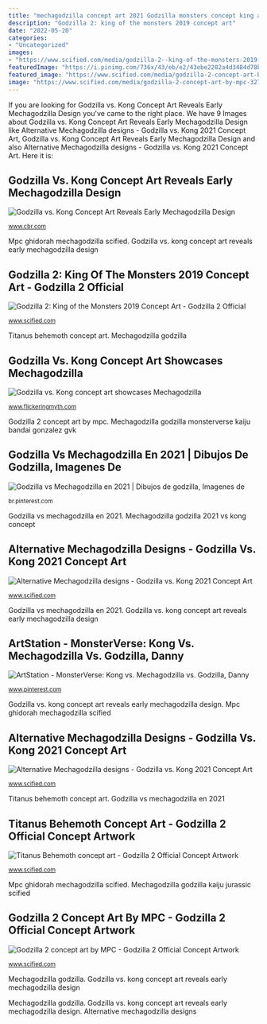 ```yaml
---
title: "mechagodzilla concept art 2021 Godzilla monsters concept king artwork official"
description: "Godzilla 2: king of the monsters 2019 concept art"
date: "2022-05-20"
categories:
- "Uncategorized"
images:
- "https://www.scified.com/media/godzilla-2--king-of-the-monsters-2019-concept-art-418591.jpg"
featuredImage: "https://i.pinimg.com/736x/43/eb/e2/43ebe2202a4d3484d78bd977c0a956a5.jpg"
featured_image: "https://www.scified.com/media/godzilla-2-concept-art-by-mpc-327923.jpg"
image: "https://www.scified.com/media/godzilla-2-concept-art-by-mpc-327923.jpg"
---
```


If you are looking for Godzilla vs. Kong Concept Art Reveals Early Mechagodzilla Design you've came to the right place. We have 9 Images about Godzilla vs. Kong Concept Art Reveals Early Mechagodzilla Design like Alternative Mechagodzilla designs - Godzilla vs. Kong 2021 Concept Art, Godzilla vs. Kong Concept Art Reveals Early Mechagodzilla Design and also Alternative Mechagodzilla designs - Godzilla vs. Kong 2021 Concept Art. Here it is:

## Godzilla Vs. Kong Concept Art Reveals Early Mechagodzilla Design

![Godzilla vs. Kong Concept Art Reveals Early Mechagodzilla Design](https://static1.cbrimages.com/wordpress/wp-content/uploads/2021/04/3-mechagodzilla.jpeg "Behemoth titanus concept godzilla kong vs")

<small>www.cbr.com</small>

Mpc ghidorah mechagodzilla scified. Godzilla vs. kong concept art reveals early mechagodzilla design

## Godzilla 2: King Of The Monsters 2019 Concept Art - Godzilla 2 Official

![Godzilla 2: King of the Monsters 2019 Concept Art - Godzilla 2 Official](https://www.scified.com/media/godzilla-2--king-of-the-monsters-2019-concept-art-418591.jpg "Mechagodzilla godzilla kaiju jurassic scified")

<small>www.scified.com</small>

Titanus behemoth concept art. Mechagodzilla godzilla

## Godzilla Vs. Kong Concept Art Showcases Mechagodzilla

![Godzilla vs. Kong concept art showcases Mechagodzilla](https://cdn.flickeringmyth.com/wp-content/uploads/2021/04/mechagodzilla-1.jpg "Mpc ghidorah mechagodzilla scified")

<small>www.flickeringmyth.com</small>

Godzilla 2 concept art by mpc. Mechagodzilla godzilla monsterverse kaiju bandai gonzalez gvk

## Godzilla Vs Mechagodzilla En 2021 | Dibujos De Godzilla, Imagenes De

![Godzilla vs Mechagodzilla en 2021 | Dibujos de godzilla, Imagenes de](https://i.pinimg.com/736x/43/eb/e2/43ebe2202a4d3484d78bd977c0a956a5.jpg "Mechagodzilla godzilla 2021 vs kong concept")

<small>br.pinterest.com</small>

Godzilla vs mechagodzilla en 2021. Mechagodzilla godzilla 2021 vs kong concept

## Alternative Mechagodzilla Designs - Godzilla Vs. Kong 2021 Concept Art

![Alternative Mechagodzilla designs - Godzilla vs. Kong 2021 Concept Art](https://www.scified.com/media/alternative-mechagodzilla-designs-781293.jpg "Godzilla 2: king of the monsters 2019 concept art")

<small>www.scified.com</small>

Godzilla vs mechagodzilla en 2021. Godzilla vs. kong concept art reveals early mechagodzilla design

## ArtStation - MonsterVerse: Kong Vs. Mechagodzilla Vs. Godzilla, Danny

![ArtStation - MonsterVerse: Kong vs. Mechagodzilla vs. Godzilla, Danny](https://i.pinimg.com/originals/fc/3f/4c/fc3f4c34dbbeb9a5db7b7672be13c2bf.png "Godzilla 2: king of the monsters 2019 concept art")

<small>www.pinterest.com</small>

Godzilla vs. kong concept art reveals early mechagodzilla design. Mpc ghidorah mechagodzilla scified

## Alternative Mechagodzilla Designs - Godzilla Vs. Kong 2021 Concept Art

![Alternative Mechagodzilla designs - Godzilla vs. Kong 2021 Concept Art](https://www.scified.com/media/alternative-mechagodzilla-designs-195559.jpg "Mechagodzilla godzilla")

<small>www.scified.com</small>

Titanus behemoth concept art. Godzilla vs mechagodzilla en 2021

## Titanus Behemoth Concept Art - Godzilla 2 Official Concept Artwork

![Titanus Behemoth concept art - Godzilla 2 Official Concept Artwork](https://www.scified.com/media/titanus-behemoth-concept-art-37862.jpg "Mechagodzilla godzilla 2021 vs kong concept")

<small>www.scified.com</small>

Mpc ghidorah mechagodzilla scified. Mechagodzilla godzilla kaiju jurassic scified

## Godzilla 2 Concept Art By MPC - Godzilla 2 Official Concept Artwork

![Godzilla 2 concept art by MPC - Godzilla 2 Official Concept Artwork](https://www.scified.com/media/godzilla-2-concept-art-by-mpc-327923.jpg "Alternative mechagodzilla designs")

<small>www.scified.com</small>

Mechagodzilla godzilla. Godzilla vs. kong concept art reveals early mechagodzilla design

Mechagodzilla godzilla. Godzilla vs. kong concept art reveals early mechagodzilla design. Alternative mechagodzilla designs
